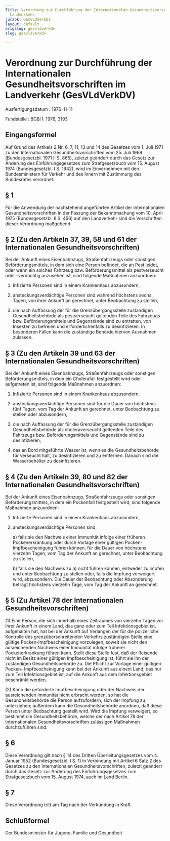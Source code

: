 ```yaml
---
Title: Verordnung zur Durchführung der Internationalen Gesundheitsvorschriften im
  Landverkehr
jurabk: GesVLdVerkDV
layout: default
origslug: gesvldverkdv
slug: gesvldverkdv

---
```


# Verordnung zur Durchführung der Internationalen Gesundheitsvorschriften im Landverkehr (GesVLdVerkDV)

Ausfertigungsdatum
:   1976-11-11

Fundstelle
:   BGBl I: 1976, 3193



## Eingangsformel

Auf Grund des Artikels 2 Nr. 6, 7, 11, 13 und 14 des Gesetzes vom 1.
Juli 1971 zu den Internationalen Gesundheitsvorschriften vom 25. Juli
1969 (Bundesgesetzbl. 1971 II S. 865), zuletzt geändert durch das
Gesetz zur Änderung des Einführungsgesetzes zum Strafgesetzbuch vom
15\. August 1974 (Bundesgesetzbl. I S. 1942), wird im Einvernehmen mit
den Bundesministern für Verkehr und des Innern mit Zustimmung des
Bundesrates verordnet:


## § 1

Für die Anwendung der nachstehend angeführten Artikel der
Internationalen Gesundheitsvorschriften in der Fassung der
Bekanntmachung vom 10. April 1975 (Bundesgesetzbl. II S. 456) auf den
Landverkehr sind die Vorschriften dieser Verordnung maßgebend.


## § 2 (Zu den Artikeln 37, 39, 58 und 61 der Internationalen Gesundheitsvorschriften)

Bei der Ankunft eines Eisenbahnzugs, Straßenfahrzeugs oder sonstigen
Beförderungsmittels, in dem sich eine Person befindet, die an Pest
leidet, oder wenn ein solches Fahrzeug bzw. Beförderungsmittel als
pestverseucht oder -verdächtig anzusehen ist, sind folgende Maßnahmen
anzuordnen:

1.  Infizierte Personen sind in einem Krankenhaus abzusondern,


2.  ansteckungsverdächtige Personen sind während höchstens sechs Tagen,
    von ihrer Ankunft an gerechnet, unter Beobachtung zu stellen,


3.  die nach Auffassung der für die Grenzübergangsstelle zuständigen
    Gesundheitsbehörde als pestverseucht geltenden Teile des Fahrzeugs
    bzw. Beförderungsmittels und Gegenstände sind zu entratten, von
    Insekten zu befreien und erforderlichenfalls zu desinfizieren. In
    besonderen Fällen kann die zuständige Behörde hiervon Ausnahmen
    zulassen.





## § 3 (Zu den Artikeln 39 und 63 der Internationalen Gesundheitsvorschriften)

Bei der Ankunft eines Eisenbahnzugs, Straßenfahrzeugs oder sonstigen
Beförderungsmittels, in dem ein Cholerafall festgestellt wird oder
aufgetreten ist, sind folgende Maßnahmen anzuordnen:

1.  Infizierte Personen sind in einem Krankenhaus abzusondern,


2.  ansteckungsverdächtige Personen sind für die Dauer von höchstens fünf
    Tagen, vom Tag der Ankunft an gerechnet, unter Beobachtung zu stellen
    oder abzusondern,


3.  die nach Auffassung der für die Grenzübergangsstelle zuständigen
    Gesundheitsbehörde als choleraverseucht geltenden Teile des Fahrzeugs
    bzw. Beförderungsmittels und Gegenstände sind zu desinfizieren;


4.  das an Bord mitgeführte Wasser ist, wenn es die Gesundheitsbehörde für
    verseucht hält, zu desinfizieren und zu entfernen. Danach sind die
    Wasserbehälter zu desinfizieren.





## § 4 (Zu den Artikeln 39, 80 und 82 der Internationalen Gesundheitsvorschriften)

Bei der Ankunft eines Eisenbahnzugs, Straßenfahrzeugs oder sonstigen
Beförderungsmittels, in dem ein Pockenfall festgestellt wird, sind
folgende Maßnahmen anzuordnen:

1.  Infizierte Personen sind in einem Krankenhaus abzusondern,


2.  ansteckungsverdächtige Personen sind,

    a)  falls sie den Nachweis einer Immunität infolge einer früheren
        Pockenerkrankung oder durch Vorlage einer gültigen Pocken-
        Impfbescheinigung führen können, für die Dauer von höchstens vierzehn
        Tagen, vom Tag der Ankunft an gerechnet, unter Beobachtung zu stellen,


    b)  falls sie den Nachweis zu a) nicht führen können, entweder zu impfen
        und unter Beobachtung zu stellen oder, falls die Impfung verweigert
        wird, abzusondern. Die Dauer der Beobachtung oder Absonderung beträgt
        höchstens vierzehn Tage, vom Tag der Ankunft an gerechnet.








## § 5 (Zu Artikel 78 der Internationalen Gesundheitsvorschriften)

(1) Eine Person, die sich innerhalb eines Zeitraumes von vierzehn
Tagen vor ihrer Ankunft in einem Land, das ganz oder zum Teil
Infektionsgebiet ist, aufgehalten hat, hat bei der Ankunft auf
Verlangen der für die polizeiliche Kontrolle des grenzüberschreitenden
Verkehrs zuständigen Stelle eine gültige Pocken-Impfbescheinigung
vorzulegen, soweit sie nicht den ausreichenden Nachweis einer
Immunität infolge früherer Pockenerkrankung führen kann. Stellt diese
Stelle fest, daß der Reisende nicht im Besitz einer gültigen
Impfbescheinigung ist, führt sie ihn der zuständigen
Gesundheitsbehörde zu. Die Pflicht zur Vorlage einer gültigen Pocken-
Impfbescheinigung kann bei der Ankunft aus einem Land, das nur zum
Teil Infektionsgebiet ist, auf die Ankunft aus dem Infektionsgebiet
beschränkt werden.

(2) Kann die geforderte Impfbescheinigung oder der Nachweis der
ausreichenden Immunität nicht erbracht werden, so hat die
Gesundheitsbehörde die Person aufzufordern, sich der Impfung zu
unterziehen; außerdem kann die Gesundheitsbehörde anordnen, daß diese
Person unter Beobachtung gestellt wird. Wird die Impfung verweigert,
so bestimmt die Gesundheitsbehörde, welche der nach Artikel 78 der
Internationalen Gesundheitsvorschriften zulässigen Maßnahmen
durchzuführen sind.


## § 6

Diese Verordnung gilt nach § 14 des Dritten Überleitungsgesetzes vom
4\. Januar 1952 (Bundesgesetzbl. I S. 1) in Verbindung mit Artikel 6
Satz 2 des Gesetzes zu den Internationalen Gesundheitsvorschriften,
zuletzt geändert durch das Gesetz zur Änderung des Einführungsgesetzes
zum Strafgesetzbuch vom 15. August 1974, auch im Land Berlin.


## § 7

Diese Verordnung tritt am Tag nach der Verkündung in Kraft.


## Schlußformel

Der Bundesminister für Jugend, Familie und Gesundheit

